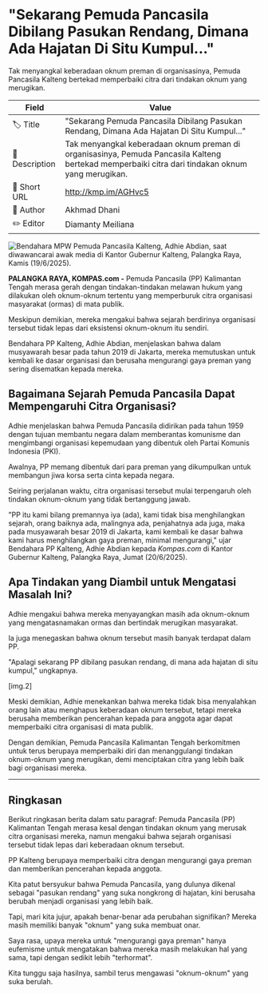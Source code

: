 # "Sekarang Pemuda Pancasila Dibilang Pasukan Rendang, Dimana Ada Hajatan Di Situ Kumpul..."

Tak menyangkal keberadaan oknum preman di organisasinya, Pemuda Pancasila Kalteng bertekad memperbaiki citra dari tindakan oknum yang merugikan.

| Field         | Value                                                       |
|---------------|-------------------------------------------------------------|
| 🏷️ Title       | "Sekarang Pemuda Pancasila Dibilang Pasukan Rendang, Dimana Ada Hajatan Di Situ Kumpul..." |
| 📝 Description | Tak menyangkal keberadaan oknum preman di organisasinya, Pemuda Pancasila Kalteng bertekad memperbaiki citra dari tindakan oknum yang merugikan. |
| 🔗 Short URL   | http://kmp.im/AGHvc5 |
| 👤 Author      | Akhmad Dhani |
| ✏️ Editor      | Diamanty Meiliana |

![Bendahara MPW Pemuda Pancasila Kalteng, Adhie Abdian, saat diwawancarai awak media di Kantor Gubernur Kalteng, Palangka Raya, Kamis (19/6/2025).](https://asset.kompas.com/crops/wWYlusrzh-KYEnmFmJhOfnVo2FM=/0x0:0x0/750x500/data/photo/2025/06/19/68538e49a0e30.jpg)

**PALANGKA RAYA, KOMPAS.com -** Pemuda Pancasila (PP) Kalimantan Tengah merasa gerah dengan tindakan-tindakan melawan hukum yang dilakukan oleh oknum-oknum tertentu yang memperburuk citra organisasi masyarakat (ormas) di mata publik.

Meskipun demikian, mereka mengakui bahwa sejarah berdirinya organisasi tersebut tidak lepas dari eksistensi oknum-oknum itu sendiri.

Bendahara PP Kalteng, Adhie Abdian, menjelaskan bahwa dalam musyawarah besar pada tahun 2019 di Jakarta, mereka memutuskan untuk kembali ke dasar organisasi dan berusaha mengurangi gaya preman yang sering disematkan kepada mereka.

## Bagaimana Sejarah Pemuda Pancasila Dapat Mempengaruhi Citra Organisasi?

Adhie menjelaskan bahwa Pemuda Pancasila didirikan pada tahun 1959 dengan tujuan membantu negara dalam memberantas komunisme dan mengimbangi organisasi kepemudaan yang dibentuk oleh Partai Komunis Indonesia (PKI).

Awalnya, PP memang dibentuk dari para preman yang dikumpulkan untuk membangun jiwa korsa serta cinta kepada negara.

Seiring perjalanan waktu, citra organisasi tersebut mulai terpengaruh oleh tindakan oknum-oknum yang tidak bertanggung jawab.

\"PP itu kami bilang premannya iya (ada), kami tidak bisa menghilangkan sejarah, orang baiknya ada, malingnya ada, penjahatnya ada juga, maka pada musyawarah besar 2019 di Jakarta, kami kembali ke dasar bahwa kami harus menghilangkan gaya preman, minimal mengurangi," ujar Bendahara PP Kalteng, Adhie Abdian kepada *Kompas.com* di Kantor Gubernur Kalteng, Palangka Raya, Jumat (20/6/2025).

## Apa Tindakan yang Diambil untuk Mengatasi Masalah Ini?

Adhie mengakui bahwa mereka menyayangkan masih ada oknum-oknum yang mengatasnamakan ormas dan bertindak merugikan masyarakat.

Ia juga menegaskan bahwa oknum tersebut masih banyak terdapat dalam PP.

"Apalagi sekarang PP dibilang pasukan rendang, di mana ada hajatan di situ kumpul," ungkapnya.

\[img.2\]

Meski demikian, Adhie menekankan bahwa mereka tidak bisa menyalahkan orang lain atau menghapus keberadaan oknum tersebut, tetapi mereka berusaha memberikan pencerahan kepada para anggota agar dapat memperbaiki citra organisasi di mata publik.

Dengan demikian, Pemuda Pancasila Kalimantan Tengah berkomitmen untuk terus berupaya memperbaiki diri dan menanggulangi tindakan oknum-oknum yang merugikan, demi menciptakan citra yang lebih baik bagi organisasi mereka.

---
## Ringkasan

Berikut ringkasan berita dalam satu paragraf: Pemuda Pancasila (PP) Kalimantan Tengah merasa kesal dengan tindakan oknum yang merusak citra organisasi mereka, namun mengakui bahwa sejarah organisasi tersebut tidak lepas dari keberadaan oknum tersebut.

 PP Kalteng berupaya memperbaiki citra dengan mengurangi gaya preman dan memberikan pencerahan kepada anggota.



Kita patut bersyukur bahwa Pemuda Pancasila, yang dulunya dikenal sebagai "pasukan rendang" yang suka nongkrong di hajatan, kini berusaha berubah menjadi organisasi yang lebih baik.

 Tapi, mari kita jujur, apakah benar-benar ada perubahan signifikan? Mereka masih memiliki banyak "oknum" yang suka membuat onar.

 Saya rasa, upaya mereka untuk "mengurangi gaya preman" hanya eufemisme untuk mengatakan bahwa mereka masih melakukan hal yang sama, tapi dengan sedikit lebih "terhormat".

 Kita tunggu saja hasilnya, sambil terus mengawasi "oknum-oknum" yang suka berulah.
